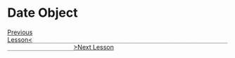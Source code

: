# Date Object




[Previous Lesson<](15-objects.md)`___________________________________________________________________________________`[>Next Lesson](17-timeout.md)
